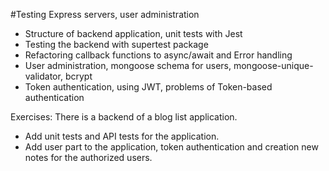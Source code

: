 #Testing Express servers, user administration

- Structure of backend application, unit tests with Jest
- Testing the backend with supertest package
- Refactoring callback functions to async/await and Error handling 
- User administration, mongoose schema for users, mongoose-unique-validator, bcrypt
- Token authentication, using JWT, problems of Token-based authentication

Exercises: 
There is a backend of a blog list application. 
- Add unit tests and API tests for the application. 
- Add user part to the application, token authentication and creation new notes for the authorized users.
